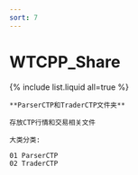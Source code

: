```yaml
---
sort: 7
---
```


# WTCPP_Share

{% include list.liquid all=true %}

```tip
**ParserCTP和TraderCTP文件夹**

存放CTP行情和交易相关文件

大类分类: 

01 ParserCTP
02 TraderCTP
```